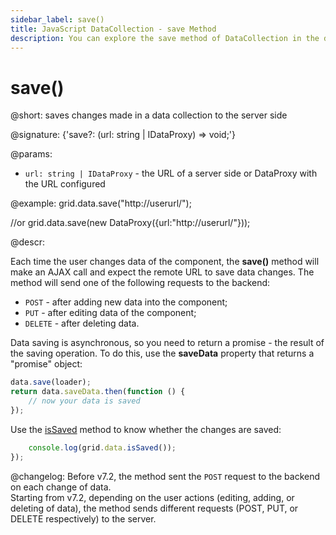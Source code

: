 ```yaml
---
sidebar_label: save()
title: JavaScript DataCollection - save Method 
description: You can explore the save method of DataCollection in the documentation of the DHTMLX JavaScript UI library. Browse developer guides and API reference, try out code examples and live demos, and download a free 30-day evaluation version of DHTMLX Suite.
---
```


# save()

@short: saves changes made in a data collection to the server side

@signature: {'save?: (url: string | IDataProxy) => void;'}

@params:
- `url: string | IDataProxy` - the URL of a server side or DataProxy with the URL configured

@example:
grid.data.save("http://userurl/");

//or
grid.data.save(new DataProxy({url:"http://userurl/"}));

@descr:

Each time the user changes data of the component, the **save()** method will make an AJAX call and expect the remote URL to save data changes.
The method will send one of the following requests to the backend:

- `POST` - after adding new data into the component;
- `PUT` - after editing data of the component;
- `DELETE` - after deleting data.

Data saving is asynchronous, so you need to return a promise - the result of the saving operation. To do this, use the **saveData** property that returns a "promise" object:

```javascript
data.save(loader);
return data.saveData.then(function () {
    // now your data is saved
});
```

Use the [isSaved](data_collection/api/datacollection_issaved_method.md) method to know whether the changes are saved:

```javascript
	console.log(grid.data.isSaved());
});
```

@changelog:
Before v7.2, the method sent the `POST` request to the backend on each change of data. <br>
Starting from v7.2, depending on the user actions (editing, adding, or deleting of data), the method sends different requests (POST, PUT, or DELETE respectively) to the server.